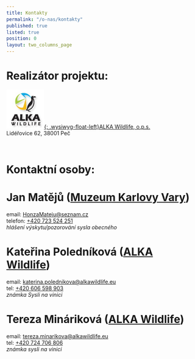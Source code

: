 ```yaml
---
title: Kontakty
permalink: "/o-nas/kontakty"
published: true
listed: true
position: 0
layout: two_columns_page
---
```

# Realizátor projektu:

[![](/media/ALKA_logo.jpg){: .wysiwyg-float-left}ALKA Wildlife, o.p.s.][1]  
Lidéřovice 62, 38001 Peč

<div class="clearfix"></div>

 

# Kontaktní osoby:

# Jan Matějů ([Muzeum Karlovy Vary][2])

email: [HonzaMateju@seznam.cz](mailto:HonzaMateju@seznam.cz)  
telefon: [+420 723 524 251](tel:+420-723-524-251)  
*hlášení výskytu/pozorování sysla obecného*

# Kateřina Poledníková ([ALKA Wildlife][1])

email: [katerina.polednikova@alkawildlife.eu](mailto:katerina.polednikova@alkawildlife.eu)   
tel: [+420 606 598 903](tel:+420-606-598-903)  
*známka Sysli na vinici*

# Tereza Mináriková ([ALKA Wildlife][1])  

email:
[tereza.minarikova@alkawildlife.eu](mailto:tereza.minarikova@alkawildlife.eu)  
tel: [+420 724 706 806](tel:+420-724-706-806)  
*známka sysli na vinici*


[1]: https://www.alkawildlife.eu
[2]: http://kvmuz.cz
